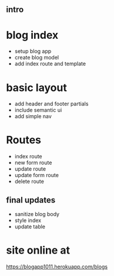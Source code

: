 ## intro

 
# blog index
* setup blog app
* create blog model
* add index route and template

# basic layout
* add header and footer partials
* include semantic ui
* add simple nav

# Routes
* index route
* new form route
* update route
* update form route
* delete route

## final updates
* sanitize blog body
* style index
* update table


# site online at
https://blogapp1011.herokuapp.com/blogs

